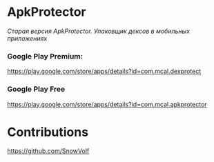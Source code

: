 # ApkProtector


_Старая версия ApkProtector. Упаковщик дексов в мобильных приложениях_ 


### Google Play Premium:
https://play.google.com/store/apps/details?id=com.mcal.dexprotect


### Google Play Free
https://play.google.com/store/apps/details?id=com.mcal.apkprotector


# Contributions
https://github.com/SnowVolf